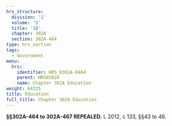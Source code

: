 ```yaml
---
hrs_structure:
  division: '1'
  volume: '5'
  title: '18'
  chapter: 302A
  section: 302A-464
type: hrs_section
tags:
  - Government
menu:
  hrs:
    identifier: HRS_0302A-0464
    parent: HRS0302A
    name: Chapter 302A Education
weight: 64325
title: Education
full_title: Chapter 302A Education
---
```

**§§302A-464 to 302A-467 REPEALED.** L 2012, c 133, §§43 to 46.